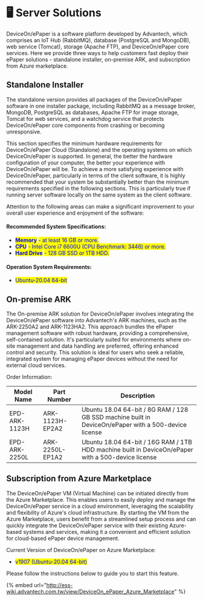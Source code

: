 # 🖥️ Server Solutions

DeviceOn/ePaper is a software platform developed by Advantech, which comprises an IoT Hub (RabbitMQ), database (PostgreSQL and MongoDB), web service (Tomcat), storage (Apache FTP), and DeviceOn/ePaper core services. Here we provide three ways to help customers fast deploy their ePaper solutions - standalone installer, on-premise ARK, and subscription from Azure marketplace.&#x20;

## Standalone Installer

The standalone version provides all packages of the DeviceOn/ePaper software in one installer package, including RabbitMQ as a message broker, MongoDB, PostgreSQL as databases, Apache FTP for image storage, Tomcat for web services, and a watchdog service that protects DeviceOn/ePaper core components from crashing or becoming unresponsive.

This section specifies the minimum hardware requirements for DeviceOn/ePaper Cloud (Standalone) and the operating systems on which DeviceOn/ePaper is supported. In general, the better the hardware configuration of your computer, the better your experience with DeviceOn/ePaper will be. To achieve a more satisfying experience with DeviceOn/ePaper, particularly in terms of the client software, it is highly recommended that your system be substantially better than the minimum requirements specified in the following sections. This is particularly true if running server software locally on the same system as the client software.

Attention to the following areas can make a significant improvement to your overall user experience and enjoyment of the software:

#### Recommended System Specifications:

* <mark style="color:blue;">**Memory**</mark> <mark style="color:blue;"></mark><mark style="color:blue;">- at least 16 GB or more.</mark>
* <mark style="color:blue;">**CPU**</mark> <mark style="color:blue;"></mark><mark style="color:blue;">- Intel Core i7 6600U (CPU Benchmark: 3446) or more.</mark>
* <mark style="color:blue;">**Hard Drive**</mark> <mark style="color:blue;"></mark><mark style="color:blue;">- 128 GB SSD or 1TB HDD.</mark>

#### Operation System Requirements:

* <mark style="color:blue;">Ubuntu-20.04 64-bit</mark>

## **On-premise ARK**

The On-premise ARK solution for DeviceOn/ePaper involves integrating the DeviceOn/ePaper software into Advantech's ARK machines, such as the ARK-2250A2 and ARK-1123HA2. This approach bundles the ePaper management software with robust hardware, providing a comprehensive, self-contained solution. It's particularly suited for environments where on-site management and data handling are preferred, offering enhanced control and security. This solution is ideal for users who seek a reliable, integrated system for managing ePaper devices without the need for external cloud services.

Order Information:

| Model Name    | Part Number     | Description                                                                                          |
| ------------- | --------------- | ---------------------------------------------------------------------------------------------------- |
| EPD-ARK-1123H | ARK-1123H-EP2A2 | Ubuntu 18.04 64-bit / 8G RAM / 128 GB SSD machine built in DeviceOn/ePaper with a 500-device license |
| EPD-ARK-2250L | ARK-2250L-EP1A2 | Ubuntu 18.04 64-bit / 16G RAM / 1TB HDD machine built in DeviceOn/ePaper with a 500-device license   |

## &#x20;Subscription from Azure Marketplace

The DeviceOn/ePaper VM (Virtual Machine) can be initiated directly from the Azure Marketplace. This enables users to easily deploy and manage the DeviceOn/ePaper service in a cloud environment, leveraging the scalability and flexibility of Azure's cloud infrastructure. By starting the VM from the Azure Marketplace, users benefit from a streamlined setup process and can quickly integrate the DeviceOn/ePaper service with their existing Azure-based systems and services, making it a convenient and efficient solution for cloud-based ePaper device management.

Current Version of DeviceOn/ePaper on Azure Marketplace:

* <mark style="color:blue;">v1907 (Ubuntu-20.04 64-bit)</mark>

Please follow the instructions below to guide you to start this feature.&#x20;

{% embed url="http://ess-wiki.advantech.com.tw/view/DeviceOn_ePaper_Azure_Marketplace" %}

